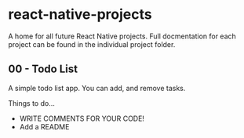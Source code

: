 # react-native-projects

A home for all future React Native projects. Full docmentation for each project can be found in the individual project folder.

## 00 - Todo List

A simple todo list app. You can add, and remove tasks.

Things to do...

- WRITE COMMENTS FOR YOUR CODE!
- Add a README
